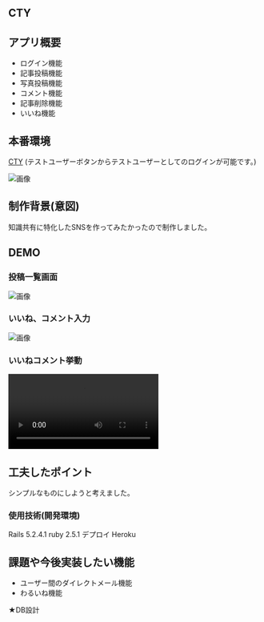 ## CTY


## アプリ概要
- ログイン機能
- 記事投稿機能
- 写真投稿機能
- コメント機能
- 記事削除機能
- いいね機能

## 本番環境  
  
[CTY]( https://mysterious-escarpment-29370.herokuapp.com)
(テストユーザーボタンからテストユーザーとしてのログインが可能です。)
   
 ![画像](https://i.gyazo.com/55b0f3e36b56a6c7bb65f6856c99dd77.png)


## 制作背景(意図)
知識共有に特化したSNSを作ってみたかったので制作しました。

## DEMO
### 投稿一覧画面
![画像](https://i.gyazo.com/e2e3f96850d7376b00bd614cfdb63f3b.png " CTY")
 ### いいね、コメント入力
![画像](https://i.gyazo.com/6ea0efe9be6383a9ca1f29de27ca468e.png " CTY")
### いいねコメント挙動
![動画](https://i.gyazo.com/1a721088339649dd4d91a73021ed567e.mp4 " CTY")

## 工夫したポイント

シンプルなものにしようと考えました。

### 使用技術(開発環境)
Rails 5.2.4.1
ruby 2.5.1
デプロイ Heroku

## 課題や今後実装したい機能
- ユーザー間のダイレクトメール機能
-  わるいね機能

★DB設計
